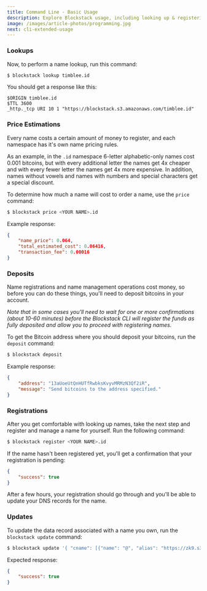 ```yaml
---
title: Command Line - Basic Usage
description: Explore Blockstack usage, including looking up & registering names.
image: /images/article-photos/programming.jpg
next: cli-extended-usage
---
```


### Lookups

Now, to perform a name lookup, run this command:

```bash
$ blockstack lookup timblee.id
```

You should get a response like this:

```
$ORIGIN timblee.id
$TTL 3600
_http._tcp URI 10 1 "https://blockstack.s3.amazonaws.com/timblee.id"
```

### Price Estimations

Every name costs a certain amount of money to register, and each namespace has it's own name pricing rules.

As an example, in the `.id` namespace 6-letter alphabetic-only names cost 0.001 bitcoins, but with every additional letter the names get 4x cheaper and with every fewer letter the names get 4x more expensive. In addition, names without vowels and names with numbers and special characters get a special discount.

To determine how much a name will cost to order a name, use the `price` command:

```bash
$ blockstack price <YOUR NAME>.id
```

Example response:

```json
{
    "name_price": 0.064,
    "total_estimated_cost": 0.06416,
    "transaction_fee": 0.00016
}
```

### Deposits

Name registrations and name management operations cost money, so before you can do these things, you'll need to deposit bitcoins in your account.

*Note that in some cases you'll need to wait for one or more confirmations (about 10-60 minutes) before the Blockstack CLI will register the funds as fully deposited and allow you to proceed with registering names.*

To get the Bitcoin address where you should deposit your bitcoins, run the `deposit` command:

```bash
$ blockstack deposit
```

Example response:

```json
{
    "address": "13aUoeUtQnHUTfRwbksKvyvMRMzN3Qf2iR",
    "message": "Send bitcoins to the address specified."
}
```

### Registrations

After you get comfortable with looking up names, take the next step and register and manage a name for yourself. Run the following command:

```bash
$ blockstack register <YOUR NAME>.id
```

If the name hasn't been registered yet, you'll get a confirmation that your registration is pending:

```json
{
    "success": true
}
```

After a few hours, your registration should go through and you'll be able to update your DNS records for the name.

### Updates

To update the data record associated with a name you own, run the `blockstack update` command:

```bash
$ blockstack update '{ "cname": [{"name": "@", "alias": "https://zk9.s3.amazonaws.com"}] }'
```

Expected response:

```json
{
    "success": true
}
```
